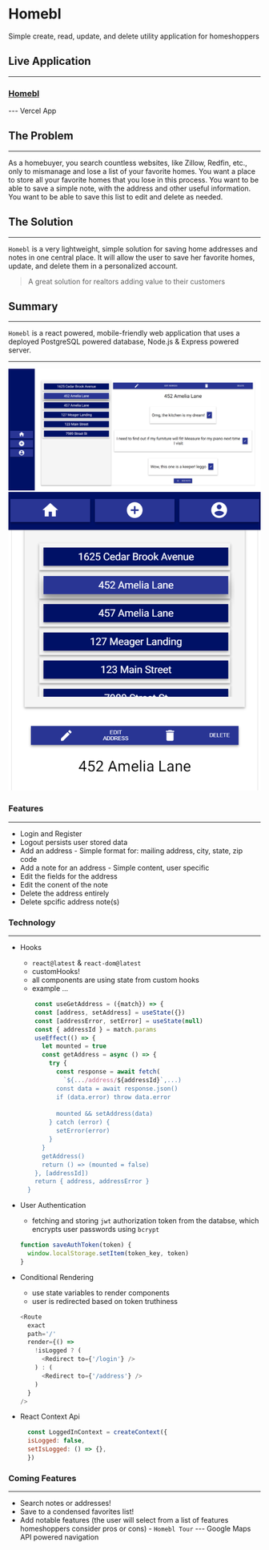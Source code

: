 # Homebl

Simple create, read, update, and delete utility application for homeshoppers

## Live Application

---

### [Homebl](https://homebl-client.vercel.app/)

--- Vercel App

## The Problem

---

As a homebuyer, you search countless websites, like Zillow, Redfin, etc., only to mismanage and lose a list of your favorite homes. You want a place to store all your favorite homes that you lose in this process. You want to be able to save a simple note, with the address and other useful information. You want to be able to save this list to edit and delete as needed.

## The Solution

---

`Homebl` is a very lightweight, simple solution for saving home addresses and notes in one central place. It will allow the user to save her favorite homes, update, and delete them in a personalized account.

> A great solution for realtors adding value to their customers

## Summary

---

`Homebl` is a react powered, mobile-friendly web application that uses a deployed PostgreSQL powered database, Node.js & Express powered server.

---

![Homebl](./public/images/front-homebl.png)
![Homebl Mobile](./public/images/mobile-homebl.png)

### Features

---

- Login and Register
- Logout persists user stored data
- Add an address - Simple format for: mailing address, city, state, zip code
- Add a note for an address - Simple content, user specific
- Edit the fields for the address
- Edit the conent of the note
- Delete the address entirely
- Delete spcific address note(s)

### Technology

---

- Hooks
  - `react@latest` & `react-dom@latest`
  - customHooks!
  - all components are using state from custom hooks
  - example ...

  ```javascript
      const useGetAddress = ({match}) => {
      const [address, setAddress] = useState({})
      const [addressError, setError] = useState(null)
      const { addressId } = match.params
      useEffect(() => {
        let mounted = true
        const getAddress = async () => {
          try {
            const response = await fetch(
              `${.../address/${addressId}`,...)
            const data = await response.json()
            if (data.error) throw data.error

            mounted && setAddress(data)
          } catch (error) {
            setError(error)
          }
        }
        getAddress()
        return () => (mounted = false)
      }, [addressId])
      return { address, addressError }
    }

- User Authentication
  - fetching and storing `jwt` authorization token from the databse, which encrypts user passwords using `bcrypt`

  ```javascript
  function saveAuthToken(token) {
    window.localStorage.setItem(token_key, token)
  }

- Conditional Rendering
  - use state variables to render components
  - user is redirected based on token truthiness

  ```javascript
  <Route
    exact
    path='/'
    render={() =>
      !isLogged ? (
        <Redirect to={'/login'} />
      ) : (
        <Redirect to={'/address'} />
      )
    }
  />

- React Context Api

  ```javascript
    const LoggedInContext = createContext({
    isLogged: false,
    setIsLogged: () => {},
    })

### Coming Features

---

- Search notes or addresses!
- Save to a condensed favorites list!
- Add notable features (the user will select from a list of features homeshoppers consider pros or cons) - `Homebl Tour` --- Google Maps API powered navigation
